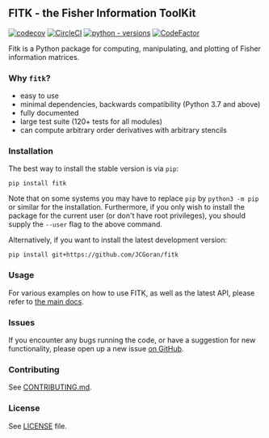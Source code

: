 ## FITK - the Fisher Information ToolKit
[![codecov](https://codecov.io/gh/JCGoran/fitk/branch/master/graph/badge.svg?token=NX9WRX89SI)](https://codecov.io/gh/JCGoran/fitk)
[![CircleCI](https://dl.circleci.com/status-badge/img/gh/JCGoran/fitk/tree/master.svg?style=shield&circle-token=5cc8653735b0092318b9790720101eaa4c568c10)](https://dl.circleci.com/status-badge/redirect/gh/JCGoran/fitk/tree/master)
[![python - versions](https://img.shields.io/pypi/pyversions/fitk)](https://pypi.org/project/fitk/)
[![CodeFactor](https://www.codefactor.io/repository/github/jcgoran/fitk/badge)](https://www.codefactor.io/repository/github/jcgoran/fitk)

Fitk is a Python package for computing, manipulating, and plotting of Fisher information matrices.

### Why `fitk`?

* easy to use
* minimal dependencies, backwards compatibility (Python 3.7 and above)
* fully documented
* large test suite (120+ tests for all modules)
* can compute arbitrary order derivatives with arbitrary stencils

### Installation

The best way to install the stable version is via `pip`:

```plaintext
pip install fitk
```

Note that on some systems you may have to replace `pip` by `python3 -m pip` or similar for the installation.
Furthermore, if you only wish to install the package for the current user (or don't have root privileges), you should supply the `--user` flag to the above command.

Alternatively, if you want to install the latest development version:

```plaintext
pip install git+https://github.com/JCGoran/fitk
```

### Usage

For various examples on how to use FITK, as well as the latest API, please refer to [the main docs](https://jcgoran.github.io/fitk/).

### Issues

If you encounter any bugs running the code, or have a suggestion for new functionality, please open up a new issue [on GitHub](https://github.com/JCGoran/fitk/issues/).

### Contributing

See [CONTRIBUTING.md](CONTRIBUTING.md).

### License

See [LICENSE](LICENSE) file.
